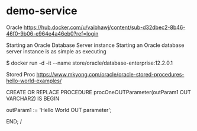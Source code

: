 # demo-service

Oracle
https://hub.docker.com/u/vaibhawj/content/sub-d32dbec2-8b46-46f0-9b06-e964e4a46eb0?ref=login

Starting an Oracle Database Server instance
Starting an Oracle database server instance is as simple as executing

$ docker run -d -it --name <oracle-db> store/oracle/database-enterprise:12.2.0.1

Stored Proc
https://www.mkyong.com/oracle/oracle-stored-procedures-hello-world-examples/

CREATE OR REPLACE PROCEDURE procOneOUTParameter(outParam1 OUT VARCHAR2)
IS
BEGIN

  outParam1 := 'Hello World OUT parameter';

END;
/